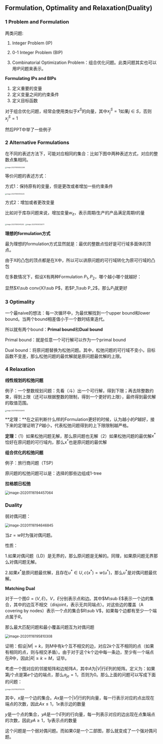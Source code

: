 ## Formulation, Optimality and Relaxation(Duality)

### 1 Problem and Formulation

两类问题:

1. Integer Problem (IP)

2. 0-1 Integer Problem (BIP)
3. Combinatorial Optimization Problem：组合优化问题。此类问题其实也可以用IP问题来表示。

**Formulating IPs and BIPs**

1. 定义重要的变量
2. 定义变量之间的约束条件
3. 定义目标函数

对于组合优化问题，经常会使用类似于$x^S$的向量，其中$x_j^S=1$如果$j\in S$，否则$x_j^S=1$

然后PPT中举了一些例子

### 2 Alternative Formulations

在不同的表述方法下，可能对应相同的集合：比如下图中两种表述方式，对应的整数点集相同。

<img src="C:/Users/liuqq/AppData/Roaming/Typora/typora-user-images/image-20201116160822388.png" alt="image-20201116160822388" style="zoom:33%;" />

等价问题的表述方式：

方式1：保持原有的变量，但是更改或者增加一些约束条件

<img src="http://lqqnotes.oss-cn-beijing.aliyuncs.com/img/image-20201116161050225.png" alt="image-20201116161050225" style="zoom:33%;" />

方式2：增加或者更改变量

 比如对于库存问题来说，增加变量$w_{it}$，表示周期$i$生产的产品满足周期$t$的量

<img src="http://lqqnotes.oss-cn-beijing.aliyuncs.com/img/image-20201116161415355.png" alt="image-20201116161415355" style="zoom:33%;" />

<img src="http://lqqnotes.oss-cn-beijing.aliyuncs.com/img/image-20201116161358771.png" alt="image-20201116161358771" style="zoom:33%;" />

**理想的formulation方式**

最为理想的formulation方式显然就是：最优的整数点恰好是可行域多面体的顶点。

由于X的凸包的顶点都是在X中，所以可以讲原问题的可行域转化为原可行域的凸包

在多数情况下，假设X有两种Formulation $P_1,P_2$，哪个越小哪个就越好：

显然$X\sub conv(X)\sub P$，若$P_1\sub P_2$，那么$P_1$就更好

### 3 Optimality

一个最naive的想法：每一次循环中，为最优解找到一个upper bound和lower bound。当两个bound相差值小于一个数时结束迭代。

所以就有两个bound：**Primal bound**和**Dual bound**

Primal bound：就是任意一个可行解可以作为一个primal bound

Dual bound：将原问题替换为松弛问题。其中，松弛问题的可行域不变小，目标函数不变差，那么松弛问题的最优解就是原问题最优解的上限。

### 4 Relaxation

**线性规划的松弛问题**

例子：一个整数规划问题：先看（斗）出一个可行解，得到下限；再去除整数约束，得到上限（还可以根据整数的限制，得到一个更好的上限），最终得到最优解的取值范围。

<img src="http://lqqnotes.oss-cn-beijing.aliyuncs.com/img/image-20201116193428410.png" alt="image-20201116193428410" style="zoom:33%;" />

**定理：**在之前判断什么样的Formulation更好的时候，认为越小的$P$越好，接下来的定理证明了$P$越小，代表松弛问题得到的上下限限制越严格。

**定理：**（1）如果松弛问题无解，那么原问题也无解（2）如果松弛问题的最优解$x^*$恰好在原问题的可行域内，那么$x^*$也是原问题的最优解

**组合优化的松弛问题**

例子：旅行商问题（TSP）

原问题的松弛问题可以是：选择的那些边组成1-tree

**拉格朗日松弛**

<img src="http://lqqnotes.oss-cn-beijing.aliyuncs.com/img/image-20201116194457064.png" alt="image-20201116194457064" style="zoom: 80%;" />

### Duality

弱对偶问题：

<img src="http://lqqnotes.oss-cn-beijing.aliyuncs.com/img/image-20201116194646845.png" alt="image-20201116194646845" style="zoom: 80%;" />

当$z=w$时为强对偶问题。

性质：

1.如果对偶问题（LD）是无界的，那么原问题是无解的。同理，如果原问题无界那么对偶问题无解。

2.如果$x^*$是原问题最优解，且存在$u^*\in U,c(x^*)=w(u^*)$，那么$u^*$是对偶问题最优解。

**Matching Dual**

对于一个图$G=(V,E)，V，E$分别表示点和边。其中$M\sub E$表示一个边的集合，其中的边互不相交（disjoint，表示无共同端点）。对这些边的覆盖（A covering by nodes）表示一个点的集合$R\sub V$，如果每个边都有至少一个端点属于$R$。

那么最大匹配问题和最小覆盖问题互为对偶问题

<img src="http://lqqnotes.oss-cn-beijing.aliyuncs.com/img/image-20201116195810308.png" alt="image-20201116195810308" style="zoom: 80%;" />

证明：假设$|M|=k$，则$M$中有k个互不相交的边，对应$2k$个互不相同的点（如果有相同的点，则与相交矛盾）。由于对于这个k个边中每一条边，至少有一个端点在$R$中，因此$|R|\ge k=M$，证毕。

考虑一个图对应的邻接矩阵和边矩阵$A$，其中$A$为$|V|$行$E$列的矩阵。定义为：如果第$j$个点是第$e$个边的端点，那么$a_{je}=1$，否则为0。那么上面的问题可以写成下面的问题：

<img src="http://lqqnotes.oss-cn-beijing.aliyuncs.com/img/image-20201116201103278.png" alt="image-20201116201103278" style="zoom:33%;" />

其中，$x$是一个边的集合。$Ax$是一个$|V|$行的列向量，每一行表示对应的点出现在端点的次数，因此$Ax\le 1$，$1x$表示边的数量

$y$是一个点的集合，$yA$是一个$E$列的行向量，每一列表示对应的边出现在点集端点的次数，因此$yA\ge 1$，$1y$表示点的数量

这个问题是一个弱对偶问题。而如果$G$是一个二部图，那么就变成了一个强对偶问题。